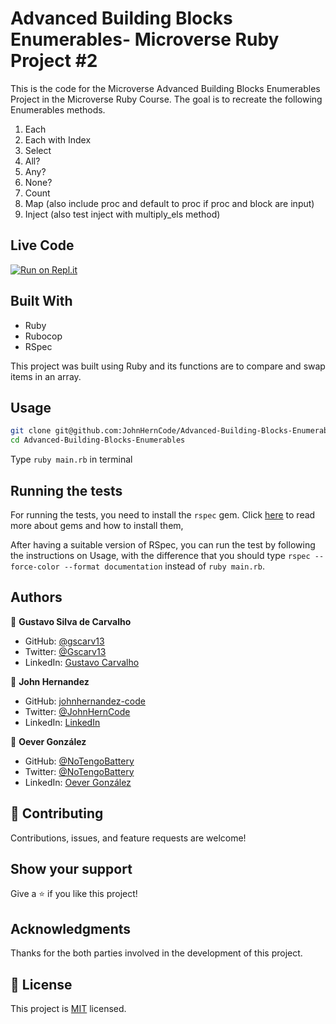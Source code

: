 # Advanced Building Blocks Enumerables- Microverse Ruby Project #2

This is the code for the Microverse Advanced Building Blocks Enumerables Project in the Microverse Ruby Course.
The goal is to recreate the following Enumerables methods.

1. Each
2. Each with Index
3. Select
4. All?
5. Any?
6. None?
7. Count
8. Map (also include proc and default to proc if proc and block are input)
9. Inject (also test inject with multiply_els method)

## Live Code

[![Run on Repl.it](https://repl.it/badge/github/acushlakoncept/Enumerable)](https://repl.it/@gscarv13/Enumerables#main.rb)

## Built With

- Ruby
- Rubocop
- RSpec

This project was built using Ruby and its functions are to compare and swap items in an array.

## Usage

```sh
git clone git@github.com:JohnHernCode/Advanced-Building-Blocks-Enumerables.git
cd Advanced-Building-Blocks-Enumerables
```

Type `ruby main.rb` in terminal

## Running the tests

For running the tests, you need to install the `rspec` gem. Click [here](https://guides.rubygems.org/rubygems-basics/) to read more about gems and how to install them,

After having a suitable version of RSpec, you can run the test by following the instructions on Usage, with the difference that you should type `rspec --force-color --format documentation` instead of `ruby main.rb`.

## Authors

👤 **Gustavo Silva de Carvalho**

- GitHub: [@gscarv13](https://github.com/gscarv13)
- Twitter: [@Gscarv13](https://twitter.com/Gscarv13)
- LinkedIn: [Gustavo Carvalho](https://www.linkedin.com/in/gustavo-silva-de-carvalho-72998a156/)

👤 **John Hernandez**

- GitHub: [johnhernandez-code](https://github.com/johnhernandez-code)
- Twitter: [@JohnHernCode](https://twitter.com/JohnHernCode)
- LinkedIn: [LinkedIn](https://www.linkedin.com/in/john-hernandez-56a7821b8/)

👤 **Oever González**

- GitHub: [@NoTengoBattery](https://github.com/NoTengoBattery)
- Twitter: [@NoTengoBattery](https://twitter.com/NoTengoBattery)
- LinkedIn: [Oever González](https://linkedin.com/in/NoTengoBattery)

## 🤝 Contributing

Contributions, issues, and feature requests are welcome!

## Show your support

Give a ⭐️ if you like this project!

## Acknowledgments

Thanks for the both parties involved in the development of this project.

## 📝 License

This project is [MIT](https://github.com/JohnHernCode/Advanced-Building-Blocks-Enumerables/blob/main/LICENSE) licensed.
